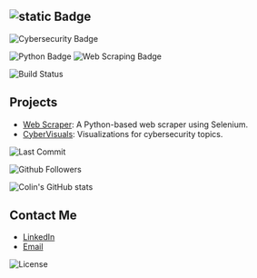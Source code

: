 ## ![static Badge](https://img.shields.io/badge/Colin-blue) 

![Cybersecurity Badge](https://img.shields.io/badge/Cybersecurity-Tools-brightwhite.svg?logo=security)

![Python Badge](https://img.shields.io/badge/Python-3.9-blue.svg?logo=python)
![Web Scraping Badge](https://img.shields.io/badge/Web%20Scraping-Selenium-green.svg?logo=selenium)



![Build Status](https://img.shields.io/badge/Build-Passing-brightgreen)
## Projects

- [Web Scraper](https://github.com/ColinDragon/web-scraper): A Python-based web scraper using Selenium.
- [CyberVisuals](https://github.com/ColinDragon/CyberVisuals): Visualizations for cybersecurity topics.


![Last Commit](https://img.shields.io/badge/Last%20Commit-2025--04--18-blue?logo=git&logoColor=brightwhite&style=for-the-badge)



![Github Followers](https://img.shields.io/github/followers/colinDragon?labelColor=darkgrey&color=blue)

![Colin's GitHub stats](https://github-readme-stats.vercel.app/api?username=ColinDragon&show_icons=true&hide_title=true)


## Contact Me

- [LinkedIn](https://www.linkedin.com/in/cmckay638)
- [Email](colinmcka03@gmail.com)



![License](https://img.shields.io/badge/License-MIT-yellowgreen)
